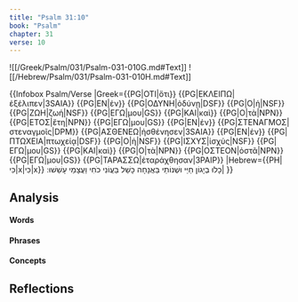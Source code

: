 ```yaml
---
title: "Psalm 31:10"
book: "Psalm"
chapter: 31
verse: 10
---
```

![[/Greek/Psalm/031/Psalm-031-010G.md#Text]]
![[/Hebrew/Psalm/031/Psalm-031-010H.md#Text]]

{{Infobox Psalm/Verse 
|Greek={{PG|ΟΤΙ|ὅτι}} {{PG|ΕΚΛΕΙΠΩ|ἐξέλιπεν|3SAIA}} {{PG|ΕΝ|ἐν}} {{PG|ΟΔΥΝΗ|ὀδύνῃ|DSF}} {{PG|Ο|ἡ|NSF}} {{PG|ΖΩΗ|ζωή|NSF}} {{PG|ΕΓΩ|μου|GS}} {{PG|ΚΑΙ|καὶ}} {{PG|Ο|τὰ|NPN}} {{PG|ΕΤΟΣ|ἔτη|NPN}} {{PG|ΕΓΩ|μου|GS}} {{PG|ΕΝ|ἐν}} {{PG|ΣΤΕΝΑΓΜΟΣ|στεναγμοῖς|DPM}} {{PG|ΑΣΘΕΝΕΩ|ἠσθένησεν|3SAIA}} {{PG|ΕΝ|ἐν}} {{PG|ΠΤΩΧΕΙΑ|πτωχείᾳ|DSF}} {{PG|Ο|ἡ|NSF}} {{PG|ΙΣΧΥΣ|ἰσχύς|NSF}} {{PG|ΕΓΩ|μου|GS}} {{PG|ΚΑΙ|καὶ}} {{PG|Ο|τὰ|NPN}} {{PG|ΟΣΤΕΟΝ|ὀστᾶ|NPN}} {{PG|ΕΓΩ|μου|GS}} {{PG|ΤΑΡΑΣΣΩ|ἐταράχθησαν|3PAIP}}
|Hebrew={{PH|כִּי|x|כִּי|x}}
כָלוּ
בְיָגוֹן
חַיַּי
וּשְׁנוֹתַי
בַּאֲנָחָה
כָּשַׁל
בַּעֲוֹנִי
כֹחִי
וַעֲצָמַי
עָשֵׁשׁוּ
׃|
}}

## Analysis

#### Words

#### Phrases

#### Concepts

## Reflections
